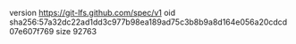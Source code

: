 version https://git-lfs.github.com/spec/v1
oid sha256:57a32dc22ad1dd3c977b98ea189ad75c3b8b9a8d164e056a20cdcd07e607f769
size 92763
